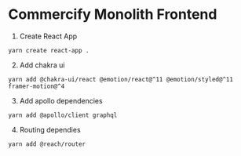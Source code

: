 # Commercify Monolith Frontend

1. Create React App 
```
yarn create react-app .
```


2. Add chakra ui

```
yarn add @chakra-ui/react @emotion/react@^11 @emotion/styled@^11 framer-motion@^4
```

3. Add apollo dependencies

```
yarn add @apollo/client graphql
```

4. Routing dependies

```
yarn add @reach/router
```